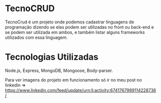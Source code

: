 # TecnoCRUD

TecnoCrud é um projeto onde podemos cadastrar linguagens de programação dizendo se elas podem ser utilizadas no front ou back-end e se podem ser utilizada em ambos,
e também listar alguns frameworks utilizados com essa linguagem.

# Tecnologias Utilizadas

Node.js, Express, MongoDB, Mongoose, Body-parser.

Para ver imagens do projeto em funcionamento só ir no meu post no linkedin => https://www.linkedin.com/feed/update/urn:li:activity:6741767989114228736/
